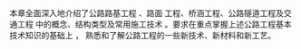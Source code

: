 本章全面深入地介绍了公路路基工程 、路面 工程、桥涵工程、公路隧道工程及交通工程 中的概念、结构类型及常用施工技术 。要求在重点掌握上述公路工程基本技术知识的基础上 ， 熟悉和了解公路工程的一些新技术、新材料和新工艺。

